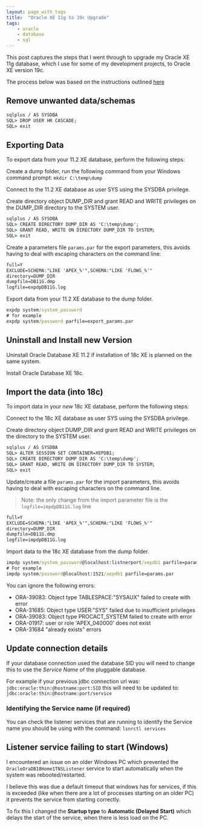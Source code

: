 ```yaml
---
layout: page_with_tags
title:  "Oracle XE 11g to 19c Upgrade"
tags:
    - oracle
    - database
    - sql
---
```


This post captures the steps that I went through to upgrade my Oracle XE 11g database, which I use for some of my development projects, to Oracle XE version 19c.
<!--more-->

The process below was based on the instructions outlined [here](https://docs.oracle.com/en/database/oracle/oracle-database/18/xeinw/exporting-and-importing-data-oracle-database-xe-11.2-and-18c.html)

## Remove unwanted data/schemas

``` cmd
sqlplus / AS SYSDBA
SQL> DROP USER HR CASCADE;
SQL> exit
```

## Exporting Data

To export data from your 11.2 XE database, perform the following steps:

Create a dump folder, run the following command from your Windows command prompt:
`mkdir C:\temp\dump`

Connect to the 11.2 XE database as user SYS using the SYSDBA privilege.

Create directory object DUMP_DIR and grant READ and WRITE privileges on the DUMP_DIR directory to the SYSTEM user.

``` cmd
sqlplus / AS SYSDBA
SQL> CREATE DIRECTORY DUMP_DIR AS 'C:\temp\dump';
SQL> GRANT READ, WRITE ON DIRECTORY DUMP_DIR TO SYSTEM;
SQL> exit
```

Create a parameters file `params.par` for the export parameters, this avoids having to deal with escaping characters on the command line:

``` txt
full=Y
EXCLUDE=SCHEMA:"LIKE 'APEX_%'",SCHEMA:"LIKE 'FLOWS_%'"
directory=DUMP_DIR
dumpfile=DB11G.dmp
logfile=expdpDB11G.log
```

Export data from your 11.2 XE database to the dump folder.

``` cmd
expdp system/system_password 
# for example
expdp system/password parfile=export_params.par 
```

## Uninstall and Install new Version

Uninstall Oracle Database XE 11.2 if installation of 18c XE is planned on the same system.

Install Oracle Database XE 18c.

## Import the data (into 18c)

To import data in your _new_ 18c XE database, perform the following steps:

Connect to the 18c XE database as user SYS using the SYSDBA privilege.

Create directory object DUMP_DIR and grant READ and WRITE privileges on the directory to the SYSTEM user.

``` cmd
sqlplus / AS SYSDBA
SQL> ALTER SESSION SET CONTAINER=XEPDB1;
SQL> CREATE DIRECTORY DUMP_DIR AS 'C:\temp\dump';
SQL> GRANT READ, WRITE ON DIRECTORY DUMP_DIR TO SYSTEM;
SQL> exit
```

Update/create a file `params.par` for the import parameters, this avoids having to deal with escaping characters on the command line.
> Note: the only change from the import parameter file is the `logfile=impdpDB11G.log` line

``` txt
full=Y
EXCLUDE=SCHEMA:"LIKE 'APEX_%'",SCHEMA:"LIKE 'FLOWS_%'"
directory=DUMP_DIR
dumpfile=DB11G.dmp
logfile=impdpDB11G.log
```

Import data to the 18c XE database from the dump folder.

``` cmd
impdp system/system_password@localhost:listnerport/xepdb1 parfile=params.par
# For example
impdp system/password@localhost:1521/xepdb1 parfile=params.par
```

You can ignore the following errors:

- ORA-39083: Object type TABLESPACE:"SYSAUX" failed to create with error
- ORA-31685: Object type USER:"SYS" failed due to insufficient privileges
- ORA-39083: Object type PROCACT_SYSTEM failed to create with error
- ORA-01917: user or role 'APEX_040000' does not exist
- ORA-31684 "already exists" errors

## Update connection details

If your database connection used the database SID you will need to change this to use the _Service Name_ of the pluggable database.

For example if your previous jdbc connection url was:
`jdbc:oracle:thin:@hostname:port:SID`
this will need to be updated to:
`jdbc:oracle:thin:@hostname:port/service`

### Identifying the Service name (if required)

You can check the listener services that are running to identify the Service name you should be using with the command:
`lsnrctl services`

## Listener service failing to start (Windows)

I encountered an issue on an older Windows PC which prevented the `OracleOraDB18Home1TNSListener` service to start automatically when the system was rebooted/restarted.

I believe this was due a default timeout that windows has for services, if this is exceeded (like when there are a lot of processes starting on an older PC) it prevents the service from starting correctly.

To fix this I changed the **Startup type** to **Automatic (Delayed Start)** which delays the start of the service, when there is less load on the PC.
